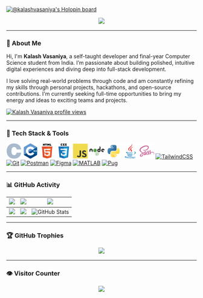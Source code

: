 [![@kalashvasaniya's Holopin board](https://holopin.me/kalashvasaniya)](https://holopin.io/@kalashvasaniya)

<p align="center">
  <img src="https://readme-typing-svg.herokuapp.com?color=%2336BCF7&lines=Hey+I'm+Kalash+Vasaniya." />
</p>

---

### 👋 About Me

Hi, I'm **Kalash Vasaniya**, a self-taught developer and final-year Computer Science student from India. I’m passionate about building polished, intuitive digital experiences and diving deep into full-stack development.  

I love solving real-world problems through code and am constantly refining my skills through personal projects, hackathons, and open-source contributions. I'm currently seeking full-time opportunities to bring my energy and ideas to exciting teams and projects.

[![Kalash Vasaniya profile views](https://u8views.com/api/v1/github/profiles/88212870/views/day-week-month-total-count.svg)](https://u8views.com/github/kalashvasaniya)

---

### 🧰 Tech Stack & Tools

<p align="left">
  <a href="https://www.cprogramming.com/" target="_blank"><img src="https://raw.githubusercontent.com/devicons/devicon/master/icons/c/c-original.svg" width="40" height="40" alt="C"/></a>
  <a href="https://www.w3schools.com/cpp/" target="_blank"><img src="https://raw.githubusercontent.com/devicons/devicon/master/icons/cplusplus/cplusplus-original.svg" width="40" height="40" alt="C++"/></a>
  <a href="https://www.w3schools.com/html/" target="_blank"><img src="https://raw.githubusercontent.com/devicons/devicon/master/icons/html5/html5-original-wordmark.svg" width="40" height="40" alt="HTML5"/></a>
  <a href="https://www.w3schools.com/css/" target="_blank"><img src="https://raw.githubusercontent.com/devicons/devicon/master/icons/css3/css3-original-wordmark.svg" width="40" height="40" alt="CSS3"/></a>
  <a href="https://developer.mozilla.org/en-US/docs/Web/JavaScript" target="_blank"><img src="https://raw.githubusercontent.com/devicons/devicon/master/icons/javascript/javascript-original.svg" width="40" height="40" alt="JavaScript"/></a>
  <a href="https://nodejs.org" target="_blank"><img src="https://raw.githubusercontent.com/devicons/devicon/master/icons/nodejs/nodejs-original-wordmark.svg" width="40" height="40" alt="Node.js"/></a>
  <a href="https://www.python.org" target="_blank"><img src="https://raw.githubusercontent.com/devicons/devicon/master/icons/python/python-original.svg" width="40" height="40" alt="Python"/></a>
  <a href="https://www.java.com" target="_blank"><img src="https://raw.githubusercontent.com/devicons/devicon/master/icons/java/java-original.svg" width="40" height="40" alt="Java"/></a>
  <a href="https://sass-lang.com" target="_blank"><img src="https://raw.githubusercontent.com/devicons/devicon/master/icons/sass/sass-original.svg" width="40" height="40" alt="Sass"/></a>
  <a href="https://tailwindcss.com/" target="_blank"><img src="https://www.vectorlogo.zone/logos/tailwindcss/tailwindcss-icon.svg" width="40" height="40" alt="TailwindCSS"/></a>
  <a href="https://git-scm.com/" target="_blank"><img src="https://www.vectorlogo.zone/logos/git-scm/git-scm-icon.svg" width="40" height="40" alt="Git"/></a>
  <a href="https://postman.com" target="_blank"><img src="https://www.vectorlogo.zone/logos/getpostman/getpostman-icon.svg" width="40" height="40" alt="Postman"/></a>
  <a href="https://www.figma.com/" target="_blank"><img src="https://www.vectorlogo.zone/logos/figma/figma-icon.svg" width="40" height="40" alt="Figma"/></a>
  <a href="https://www.mathworks.com/" target="_blank"><img src="https://upload.wikimedia.org/wikipedia/commons/2/21/Matlab_Logo.png" width="40" height="40" alt="MATLAB"/></a>
  <a href="https://pugjs.org" target="_blank"><img src="https://cdn.worldvectorlogo.com/logos/pug.svg" width="40" height="40" alt="Pug"/></a>
</p>

---

### 📊 GitHub Activity

| ![](http://github-profile-summary-cards.vercel.app/api/cards/stats?username=kalashvasaniya&theme=github_dark) | ![](http://github-profile-summary-cards.vercel.app/api/cards/productive-time?username=kalashvasaniya&theme=github_dark&utcOffset=8) | ![](http://github-profile-summary-cards.vercel.app/api/cards/profile-details?username=kalashvasaniya&theme=github_dark) |
|---|---|---|
| ![](http://github-profile-summary-cards.vercel.app/api/cards/repos-per-language?username=kalashvasaniya&theme=github_dark) | ![](http://github-profile-summary-cards.vercel.app/api/cards/most-commit-language?username=kalashvasaniya&theme=github_dark) | ![GitHub Stats](https://github-readme-stats.vercel.app/api?username=kalashvasaniya&theme=vue-dark&show_icons=true&hide_border=true&count_private=true) |

---

### 🏆 GitHub Trophies

<p align="center">
  <img src="https://github-profile-trophy.vercel.app/?username=kalashvasaniya&column=7&margin-w=15&margin-h=15&theme=darkhub&no-bg=true" />
</p>

---

### 👁️ Visitor Counter

<p align="center">
  <img src="https://profile-counter.glitch.me/kalashvasaniya/count.svg" />
</p>
